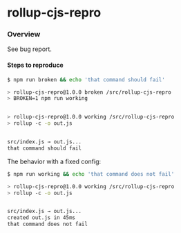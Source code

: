 rollup-cjs-repro
================

### Overview

See bug report.

#### Steps to reproduce

```sh
$ npm run broken && echo 'that command should fail'

> rollup-cjs-repro@1.0.0 broken /src/rollup-cjs-repro
> BROKEN=1 npm run working


> rollup-cjs-repro@1.0.0 working /src/rollup-cjs-repro
> rollup -c -o out.js


src/index.js → out.js...
that command should fail
```

The behavior with a fixed config:

```sh
$ npm run working && echo 'that command does not fail'

> rollup-cjs-repro@1.0.0 working /src/rollup-cjs-repro
> rollup -c -o out.js


src/index.js → out.js...
created out.js in 45ms
that command does not fail
```

